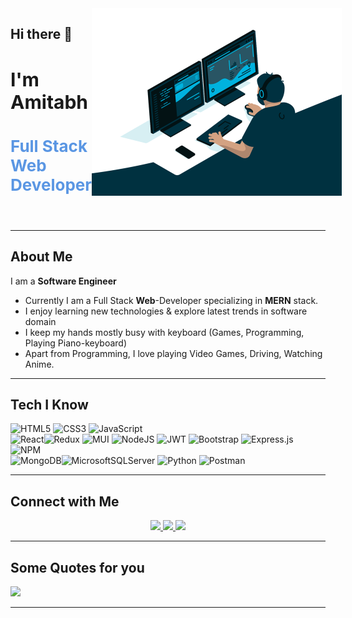 <!--
**AmitabhKale/AmitabhKale** is a ✨ _special_ ✨ repository because its `README.md` (this file) appears on your GitHub profile.

Here are some ideas to get you started:

- 🔭 I’m currently working on ...
- 🌱 I’m currently learning ...
- 👯 I’m looking to collaborate on ...
- 🤔 I’m looking for help with ...
- 💬 Ask me about ...
- 📫 How to reach me: ...
- 😄 Pronouns: ...
- ⚡ Fun fact: ...
-->

<style>
.text {
  font-weight:700;
  font-size: 30px;
  margin-bottom:2rem;
}
.role{
  font-size:26px;
  color: #5A96E3;
}

.intro {
  display:flex;
  justify-content: space-between;
}

</style>
<div class="intro">
<div>
<h2> Hi there 👋 </h2>
<h3 class="text">
 I'm Amitabh
</h3>
<h3 class="role">
    Full Stack Web Developer
</h3>
</div>
<img src="images/developer.gif" height="300px" width="400px" />
</div>

<br>

---

## About Me

I am a **Software Engineer**

- Currently I am a Full Stack **Web**-Developer specializing in **MERN** stack.
- I enjoy learning new technologies & explore latest trends in software domain
- I keep my hands mostly busy with keyboard (Games, Programming, Playing Piano-keyboard)
- Apart from Programming, I love playing Video Games, Driving, Watching Anime.

---

## Tech I Know

![HTML5](https://img.shields.io/badge/html5-%23E34F26.svg?style=for-the-badge&logo=html5&logoColor=white) ![CSS3](https://img.shields.io/badge/css3-%231572B6.svg?style=for-the-badge&logo=css3&logoColor=white) ![JavaScript](https://img.shields.io/badge/javascript-%23323330.svg?style=for-the-badge&logo=javascript&logoColor=%23F7DF1E)
<br>
![React](https://img.shields.io/badge/react-%2320232a.svg?style=for-the-badge&logo=react&logoColor=%2361DAFB)![Redux](https://img.shields.io/badge/redux-%23593d88.svg?style=for-the-badge&logo=redux&logoColor=white) ![MUI](https://img.shields.io/badge/MUI-%230081CB.svg?style=for-the-badge&logo=mui&logoColor=white)
![NodeJS](https://img.shields.io/badge/node.js-6DA55F?style=for-the-badge&logo=node.js&logoColor=white) ![JWT](https://img.shields.io/badge/JWT-black?style=for-the-badge&logo=JSON%20web%20tokens) ![Bootstrap](https://img.shields.io/badge/bootstrap-%23563D7C.svg?style=for-the-badge&logo=bootstrap&logoColor=white) ![Express.js](https://img.shields.io/badge/express.js-%23404d59.svg?style=for-the-badge&logo=express&logoColor=%2361DAFB) ![NPM](https://img.shields.io/badge/NPM-%23000000.svg?style=for-the-badge&logo=npm&logoColor=white)
<br>
![MongoDB](https://img.shields.io/badge/MongoDB-%234ea94b.svg?style=for-the-badge&logo=mongodb&logoColor=white)![MicrosoftSQLServer](https://img.shields.io/badge/Microsoft%20SQL%20Sever-CC2927?style=for-the-badge&logo=microsoft%20sql%20server&logoColor=white) ![Python](https://img.shields.io/badge/python-3670A0?style=for-the-badge&logo=python&logoColor=ffdd54)
![Postman](https://img.shields.io/badge/Postman-FF6C37?style=for-the-badge&logo=postman&logoColor=white)

---

## Connect with Me

<p align="center">
<a href="https://www.linkedin.com/in/amitabh-kale/">
  <img src="https://img.shields.io/badge/linkedin-%230077B5.svg?style=for-the-badge&logo=linkedin&logoColor=white">
</a>
<a href="https://www.instagram.com/amitabh_kale/">
  <img src="https://img.shields.io/badge/Instagram-%23E4405F.svg?style=for-the-badge&logo=Instagram&logoColor=white">
</a>
<a href="mailto:amitabhkale@gmail.com">
  <img src="https://img.shields.io/badge/Gmail-D14836?style=for-the-badge&logo=gmail&logoColor=white">
</a>
</p>

---

## Some Quotes for you

![](https://quotes-github-readme.vercel.app/api?type=horizontal&theme=algolia)

---
